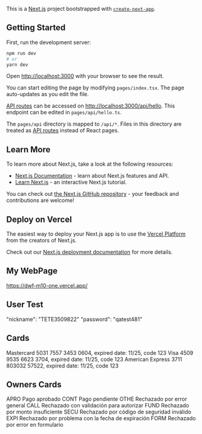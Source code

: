 This is a [Next.js](https://nextjs.org/) project bootstrapped with [`create-next-app`](https://github.com/vercel/next.js/tree/canary/packages/create-next-app).

## Getting Started

First, run the development server:

```bash
npm run dev
# or
yarn dev
```

Open [http://localhost:3000](http://localhost:3000) with your browser to see the result.

You can start editing the page by modifying `pages/index.tsx`. The page auto-updates as you edit the file.

[API routes](https://nextjs.org/docs/api-routes/introduction) can be accessed on [http://localhost:3000/api/hello](http://localhost:3000/api/hello). This endpoint can be edited in `pages/api/hello.ts`.

The `pages/api` directory is mapped to `/api/*`. Files in this directory are treated as [API routes](https://nextjs.org/docs/api-routes/introduction) instead of React pages.

## Learn More

To learn more about Next.js, take a look at the following resources:

- [Next.js Documentation](https://nextjs.org/docs) - learn about Next.js features and API.
- [Learn Next.js](https://nextjs.org/learn) - an interactive Next.js tutorial.

You can check out [the Next.js GitHub repository](https://github.com/vercel/next.js/) - your feedback and contributions are welcome!

## Deploy on Vercel

The easiest way to deploy your Next.js app is to use the [Vercel Platform](https://vercel.com/new?utm_medium=default-template&filter=next.js&utm_source=create-next-app&utm_campaign=create-next-app-readme) from the creators of Next.js.

Check out our [Next.js deployment documentation](https://nextjs.org/docs/deployment) for more details.

## My WebPage

https://dwf-m10-one.vercel.app/

## User Test

"nickname": "TETE3509822"
"password": "qatest481"

## Cards

Mastercard 5031 7557 3453 0604, expired date: 11/25, code 123
Visa 4509 9535 6623 3704, expired date: 11/25, code 123
American Express 3711 803032 57522, expired date: 11/25, code 123

## Owners Cards

APRO Pago aprobado
CONT Pago pendiente
OTHE Rechazado por error general
CALL Rechazado con validación para autorizar
FUND Rechazado por monto insuficiente
SECU Rechazado por código de seguridad inválido
EXPI Rechazado por problema con la fecha de expiración
FORM Rechazado por error en formulario
